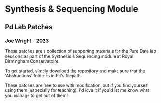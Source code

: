 # Synthesis & Sequencing Module
## Pd Lab Patches
### Joe Wright  - 2023

These patches are a collection of supporting materials for the Pure Data lab sessions as part of the Synthesis & Sequencing module at Royal Birmingham Conservatoire.

To get started, simply download the repository and make sure that the 'Abstractions' folder is in Pd's filepath.

These patches are free to use with modification, but if you find yourself using them (especially for teaching), i'd love it if you'd let me know what you manage to get out of them!
